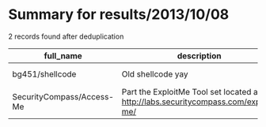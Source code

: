
# Summary for results/2013/10/08
    
2 records found after deduplication

| full_name | description | html_url | matched_list | matched_count | pushed_at | size | stargazers_count | language | forks_count |
|---------------------------|------------------------------------------------------------------------------------|----------------------------------------------|----------------|-----------------|---------------------------|--------|--------------------|------------|---------------|
| bg451/shellcode | Old shellcode yay | https://github.com/bg451/shellcode | ['shellcode'] | 1 | 2013-10-08 01:00:38+00:00 | 112 | 1 | C | 1 |
| SecurityCompass/Access-Me | Part the ExploitMe Tool set located at http://labs.securitycompass.com/exploit-me/ | https://github.com/SecurityCompass/Access-Me | ['exploit'] | 1 | 2013-10-08 17:06:28+00:00 | 432 | 5 | JavaScript | 6 |
